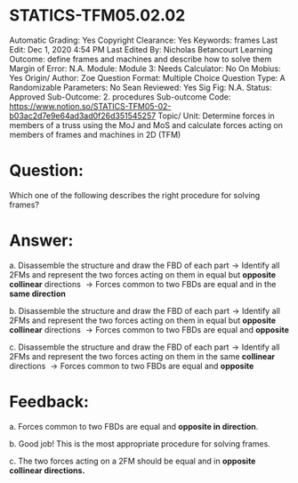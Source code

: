 # STATICS-TFM05.02.02

Automatic Grading: Yes
Copyright Clearance: Yes
Keywords: frames
Last Edit: Dec 1, 2020 4:54 PM
Last Edited By: Nicholas Betancourt
Learning Outcome: define frames and machines and describe how to solve them
Margin of Error: N.A.
Module: Module 3:
Needs Calculator: No
On Mobius: Yes
Origin/ Author: Zoe
Question Format: Multiple Choice
Question Type: A
Randomizable Parameters: No
Sean Reviewed: Yes
Sig Fig: N.A.
Status: Approved
Sub-Outcome: 2. procedures
Sub-outcome Code: https://www.notion.so/STATICS-TFM05-02-b03ac2d7e9e64ad3ad0f26d351545257
Topic/ Unit: Determine forces in members of a truss using the MoJ and MoS and calculate forces acting on members of frames and machines in 2D (TFM)

# Question:

Which one of the following describes the right procedure for solving frames?

# Answer:

a. Disassemble the structure and draw the FBD of each part$\rightarrow{}$Identify all 2FMs and represent the two forces acting on them in equal but **opposite collinear** directions $\rightarrow{}$Forces common to two FBDs are equal and in the **same direction**

b. Disassemble the structure and draw the FBD of each part$\rightarrow{}$Identify all 2FMs and represent the two forces acting on them in equal but **opposite collinear** directions $\rightarrow{}$Forces common to two FBDs are equal and **opposite**

c. Disassemble the structure and draw the FBD of each part$\rightarrow{}$Identify all 2FMs and represent the two forces acting on them in the same **collinear** directions $\rightarrow{}$Forces common to two FBDs are equal and **opposite**

# Feedback:

a. Forces common to two FBDs are equal and **opposite in direction**.  

b. Good job! This is the most appropriate procedure for solving frames. 

c. The two forces acting on a 2FM should be equal and in **opposite collinear directions.**